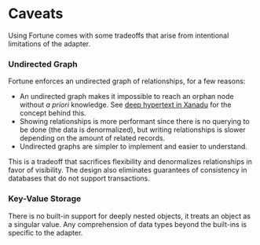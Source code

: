# Caveats

Using Fortune comes with some tradeoffs that arise from intentional limitations of the adapter.


### Undirected Graph

Fortune enforces an undirected graph of relationships, for a few reasons:

- An undirected graph makes it impossible to reach an orphan node without *a priori* knowledge. See [deep hypertext in Xanadu](http://xanadu.com/xuTheModel/) for the concept behind this.
- Showing relationships is more performant since there is no querying to be done (the data is denormalized), but writing relationships is slower depending on the amount of related records.
- Undirected graphs are simpler to implement and easier to understand.

This is a tradeoff that sacrifices flexibility and denormalizes relationships in favor of visibility. The design also eliminates guarantees of consistency in databases that do not support transactions.


### Key-Value Storage

There is no built-in support for deeply nested objects, it treats an object as a singular value. Any comprehension of data types beyond the built-ins is specific to the adapter.
